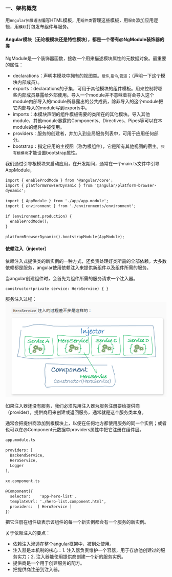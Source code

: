 ### 一、架构概览

用`Angular拓展语法`编写HTML模板，用`组件类`管理这些模板，用`服务`添加应用逻辑，用`模块`打包发布组件与服务。

#### Angular模块（无论根模块还是特性模块），都是一个带有@NgModule装饰器的类
NgModule是一个装饰器函数，接收一个用来描述模块属性的元数据对象。最重要的属性：
- declarations：声明本模块中拥有的视图类。`组件`,`指令`,`管道`；（声明一下这个模块内部成员）。
- exports：declarations的子集，可用于其他模块的组件模板。用来控制将哪些内部成员暴露给外部使用。导入一个module并不意味着将会导入这个module内部导入的module所暴露出的公共成员，除非导入的这个module把它内部导入的module写到exports中。
- imports：本模块声明的组件模板需要的类所在的其他模块。导入其他module，其他module暴露的Components、Directives、Pipes等可以在本module的组件中被使用。
- providers：服务的创建者，并加入到全局服务列表中，可用于应用任何部分。
- bootstrap：指定应用的主视图（称为根组件），它是所有其他视图的宿主。`只有根模块`才能设置bootstrap属性。

我们通过引导根模块来启动应用，在开发期间，通常在一个main.ts文件中引导AppModule，
```
import { enableProdMode } from '@angular/core';
import { platformBrowserDynamic } from '@angular/platform-browser-dynamic';

import { AppModule } from './app/app.module';
import { environment } from './environments/environment';

if (environment.production) {
  enableProdMode();
}

platformBrowserDynamic().bootstrapModule(AppModule);
```

#### 依赖注入（injector）
依赖注入式提供类的新实例的一种方式，还负责处理好类所需的全部依赖。大多数依赖都是服务，angular使用依赖注入来提供新组件以及组件所需的服务。

当angular创建组件时，会首先为组件所需的服务请求一个注入器。

```
constructor(private service: HeroService) { }
```
服务注入过程：
![服务注入过程](imgs/injector.png)

如果注入器还没有服务，我们必须先用注入器为服务注册要给提供商（provider），提供商用来创建或返回服务，通常就是这个服务类本身。

通常会把提供商添加到根模块上，以便在任何地方都使用服务的同一个实例；或者也可以在@Component元数据中providers属性中把它注册在组件层。
```
app.module.ts

providers: [
  BackendService,
  HeroService,
  Logger
],

xx.component.ts

@Component({
  selector:    'app-hero-list',
  templateUrl: './hero-list.component.html',
  providers:  [ HeroService ]
})
```

把它注册在组件级表示该组件的每一个新实例都会有一个服务的新实例。

关于依赖注入的要点：
- 依赖注入渗透在整个angular框架中，被到处使用。
- 注入器是本机制的核心：1. 注入器负责维护一个容器，用于存放他创建过的服务实力；2. 注入器能使用提供商创建一个新的服务实例。
- 提供商是一个用于创建服务的配方。
- 把提供商注册到注入器。